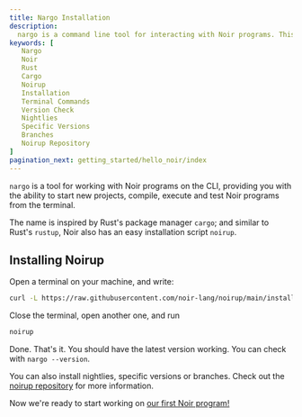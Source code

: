 ```yaml
---
title: Nargo Installation
description:
  nargo is a command line tool for interacting with Noir programs. This page is a quick guide on how to install Nargo through the most common and easy method, noirup
keywords: [
   Nargo
   Noir
   Rust
   Cargo
   Noirup
   Installation
   Terminal Commands
   Version Check
   Nightlies
   Specific Versions
   Branches
   Noirup Repository
]
pagination_next: getting_started/hello_noir/index
---
```


`nargo` is a tool for working with Noir programs on the CLI, providing you with the ability to start new projects, compile, execute and test Noir programs from the terminal.

The name is inspired by Rust's package manager `cargo`; and similar to Rust's `rustup`, Noir also has an easy installation script `noirup`.

## Installing Noirup

Open a terminal on your machine, and write:

```bash
curl -L https://raw.githubusercontent.com/noir-lang/noirup/main/install | bash
```

Close the terminal, open another one, and run

```bash
noirup
```

Done. That's it. You should have the latest version working. You can check with `nargo --version`.

You can also install nightlies, specific versions
or branches. Check out the [noirup repository](https://github.com/noir-lang/noirup) for more
information.

Now we're ready to start working on [our first Noir program!](../hello_noir/index.md)
